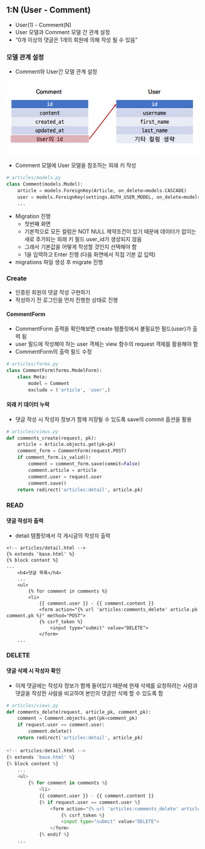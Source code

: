 ## 1:N (User - Comment)

* User(1) - Comment(N) 
* User 모델과 Comment 모델 간 관계 설정 
* “0개 이상의 댓글은 1개의 회원에 의해 작성 될 수 있음”

### 모델 관계 설정

* Comment와 User간 모델 관계 설정

![image-20221020021329425](Django_day14.assets/image-20221020021329425.png)

* Comment 모델에 User 모델을 참조하는 외래 키 작성

```python
# articles/models.py
class Comment(models.Model):
    article = models.ForeignKey(Article, on_delete=models.CASCADE)
    user = models.ForeignKey(settings.AUTH_USER_MODEL, on_delete=models.CASCADE)
    ...
```

* Migration 진행
  * 첫번째 화면 
  * 기본적으로 모든 컬럼은 NOT NULL 제약조건이 있기 때문에 데이터가 없이는 새로 추가되는 외래 키 필드 user_id가 생성되지 않음 
  * 그래서 기본값을 어떻게 작성할 것인지 선택해야 함 
  * 1을 입력하고 Enter 진행 (다음 화면에서 직접 기본 값 입력)
* migrations 파일 생성 후 migrate 진행

### Create

* 인증된 회원의 댓글 작성 구현하기 
* 작성하기 전 로그인을 먼저 진행한 상태로 진행

#### CommentForm 

* CommentForm 출력을 확인해보면 create 템플릿에서 불필요한 필드(user)가 출력 됨 
* user 필드에 작성해야 하는 user 객체는 view 함수의 request 객체를 활용해야 함
* CommentForm의 출력 필드 수정

```python
# articles/forms.py
class CommentForm(forms.ModelForm):
    class Meta:
        model = Comment
        exclude = ('article', 'user',)
```

#### 외래 키 데이터 누락

* 댓글 작성 시 작성자 정보가 함께 저장될 수 있도록 save의 commit 옵션을 활용

```python
# articles/views.py
def comments_create(request, pk):
    article = Article.objects.get(pk=pk)
    comment_form = CommentForm(request.POST)
    if comment_form.is_valid():
        comment = comment_form.save(commit=False)
        comment.article = article
        comment.user = request.user
        comment.save()
    return redirect('articles:detail', article.pk)
```

### READ

#### 댓글 작성자 출력

* detail 템플릿에서 각 게시글의 작성자 출력

```django
<!-- articles/detail.html -->
{% extends 'base.html' %}
{% block content %}
...
    <h4>댓글 목록</h4>
    ...
    <ul>
        {% for comment in comments %}
        <li>
            {{ comment.user }} - {{ comment.content }}
            <form action="{% url 'articles:comments_delete' article.pk comment.pk %}" method="POST">
            {% csrf_token %}
                <input type="submit" value="DELETE">
            </form>
    ...
```

### DELETE

#### 댓글 삭제 시 작성자 확인

* 이제 댓글에는 작성자 정보가 함께 들어있기 때문에 현재 삭제를 요청하려는 사람과 댓글을 작성한 사람을 비교하여 본인의 댓글만 삭제 할 수 있도록 함

```python
# articles/views.py
def comments_delete(request, article_pk, comment_pk):
    comment = Comment.objects.get(pk=comment_pk)
    if request.user == comment.user:
    	comment.delete()
    return redirect('articles:detail', article_pk)

<!-- articles/detail.html -->
{% extends 'base.html' %}
{% block content %}
    ...
    <ul>
        {% for comment in comments %}
            <li>
            {{ comment.user }} - {{ comment.content }}
            {% if request.user == comment.user %}
                <form action="{% url 'articles:comments_delete' article.pk comment.pk %}" method="POST">
                    {% csrf_token %}
                    <input type="submit" value="DELETE">
                </form>
            {% endif %}
    ...
```